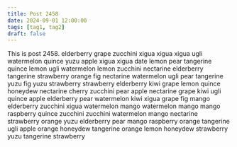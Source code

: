 ```yaml
---
title: Post 2458
date: 2024-09-01 12:00:00
tags: [tag1, tag2]
draft: false
---
```

This is post 2458.
elderberry
grape
zucchini
xigua
xigua
xigua
ugli
watermelon
quince
yuzu
apple
xigua
xigua
date
lemon
pear
tangerine
quince
lemon
ugli
watermelon
lemon
zucchini
nectarine
elderberry
tangerine
strawberry
orange
fig
nectarine
watermelon
ugli
pear
tangerine
yuzu
fig
yuzu
strawberry
strawberry
elderberry
kiwi
grape
lemon
quince
honeydew
nectarine
cherry
zucchini
pear
apple
nectarine
grape
kiwi
ugli
quince
apple
elderberry
pear
watermelon
kiwi
xigua
grape
fig
mango
elderberry
zucchini
xigua
watermelon
mango
watermelon
mango
mango
raspberry
quince
zucchini
zucchini
watermelon
mango
nectarine
strawberry
orange
yuzu
elderberry
pear
mango
raspberry
orange
tangerine
ugli
apple
orange
honeydew
tangerine
orange
lemon
honeydew
strawberry
yuzu
tangerine
strawberry
